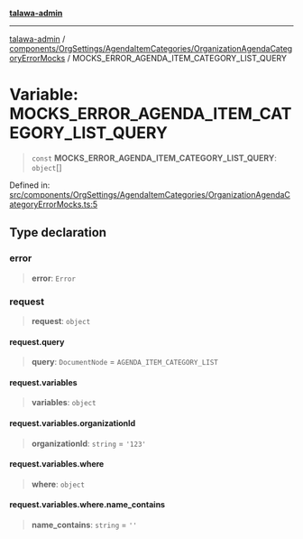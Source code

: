 [**talawa-admin**](../../../../../README.md)

***

[talawa-admin](../../../../../README.md) / [components/OrgSettings/AgendaItemCategories/OrganizationAgendaCategoryErrorMocks](../README.md) / MOCKS\_ERROR\_AGENDA\_ITEM\_CATEGORY\_LIST\_QUERY

# Variable: MOCKS\_ERROR\_AGENDA\_ITEM\_CATEGORY\_LIST\_QUERY

> `const` **MOCKS\_ERROR\_AGENDA\_ITEM\_CATEGORY\_LIST\_QUERY**: `object`[]

Defined in: [src/components/OrgSettings/AgendaItemCategories/OrganizationAgendaCategoryErrorMocks.ts:5](https://github.com/gautam-divyanshu/talawa-admin/blob/cfee07d9592eee1569f258baf49181c393e48f1b/src/components/OrgSettings/AgendaItemCategories/OrganizationAgendaCategoryErrorMocks.ts#L5)

## Type declaration

### error

> **error**: `Error`

### request

> **request**: `object`

#### request.query

> **query**: `DocumentNode` = `AGENDA_ITEM_CATEGORY_LIST`

#### request.variables

> **variables**: `object`

#### request.variables.organizationId

> **organizationId**: `string` = `'123'`

#### request.variables.where

> **where**: `object`

#### request.variables.where.name\_contains

> **name\_contains**: `string` = `''`
